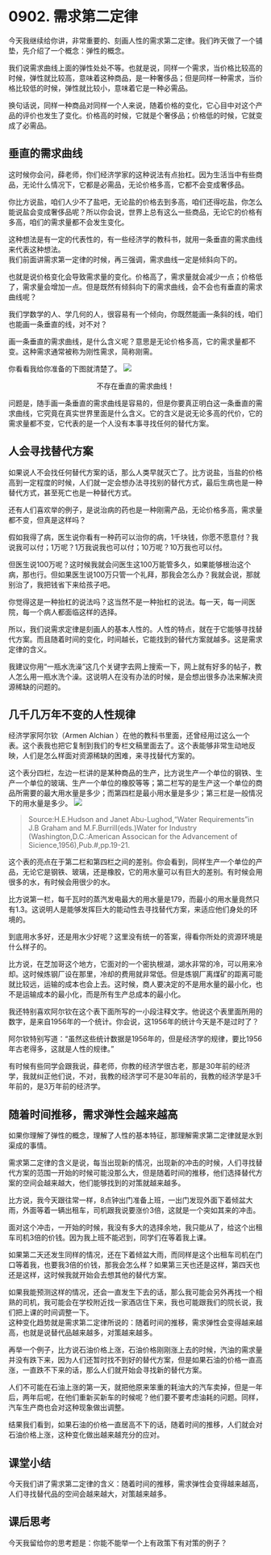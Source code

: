 # 0902. 需求第二定律
今天我继续给你讲，非常重要的、刻画人性的需求第二定律。我们昨天做了一个铺垫，先介绍了一个概念：弹性的概念。

我们说需求曲线上面的弹性处处不等。也就是说，同样一个需求，当价格比较高的时候，弹性就比较高，意味着这种商品，是一种奢侈品；但是同样一种需求，当价格比较低的时候，弹性就比较小，意味着它是一种必需品。

换句话说，同样一种商品对同样一个人来说，随着价格的变化，它心目中对这个产品的评价也发生了变化。价格高的时候，它就是个奢侈品；价格低的时候，它就变成了必需品。
## 垂直的需求曲线
这时候你会问，薛老师，你们经济学家的这种说法有点抬杠。因为生活当中有些商品，无论什么情况下，它都是必需品，无论价格多高，它都不会变成奢侈品。

你比方说盐，咱们人少不了盐吧，无论盐的价格去到多高，咱们还得吃盐，你怎么能说盐会变成奢侈品呢？所以你会说，世界上总有这么一些商品，无论它的价格有多高，咱们的需求量都不会发生变化。

这种想法是有一定的代表性的，有一些经济学的教科书，就用一条垂直的需求曲线来代表这种想法。<br>我们前面讲需求第一定律的时候，再三强调，需求曲线一定是倾斜向下的。

也就是说价格变化会导致需求量的变化。价格高了，需求量就会减少一点；价格低了，需求量会增加一点。但是既然有倾斜向下的需求曲线，会不会也有垂直的需求曲线呢？

我们学数学的人、学几何的人，很容易有一个倾向，你既然能画一条斜的线，咱们也能画一条垂直的线，对不对？

画一条垂直的需求曲线，是什么含义呢？意思是无论价格多高，它的需求量都不变。这种需求通常被称为刚性需求，简称刚需。

你看看我给你准备的下图就清楚了。
![](https://raw.githubusercontent.com/dalong0514/selfstudy/master/图片链接库/薛兆丰/需求曲线4.jpg)

<center>不存在垂直的需求曲线！</center>

问题是，随手画一条垂直的需求曲线是容易的，但是你要真正明白这一条垂直的需求曲线，它究竟在真实世界里面是什么含义。它的含义是说无论多高的代价，它的需求量都不变，它代表的是一个人没有本事寻找任何的替代方案。
## 人会寻找替代方案
如果说人不会找任何替代方案的话，那么人类早就灭亡了。比方说盐，当盐的价格高到一定程度的时候，人们就一定会想办法寻找别的替代方式，最后生病也是一种替代方式，甚至死亡也是一种替代方式。

还有人们喜欢举的例子，是说治病的药也是一种刚需产品，无论价格多高，需求量都不变，但真是这样吗？

假如我得了病，医生说你看有一种药可以治你的病，1千块钱，你愿不愿意付？我说我可以付；1万呢？1万我说我也可以付；10万呢？10万我也可以付。

但医生说100万呢？这时候我就会问医生这100万能管多久，如果能够根治这个病，那也行。但如果医生说100万只管一个礼拜，那我会怎么办？我就会说，那就别治了，我把钱省下来给孩子吧。

你觉得这是一种抬杠的说法吗？这当然不是一种抬杠的说法。每一天，每一间医院，每一个病人都面临这样的选择。

所以，我们说需求定律是刻画人的基本人性的。人性的特点，就在于它能够寻找替代方案。而且随着时间的变化，时间越长，它能找到的替代方案就越多。这是需求定律的含义。

我建议你用“一瓶水洗澡”这几个关键字去网上搜索一下，网上就有好多的帖子，教人怎么用一瓶水洗个澡。这说明人在没有办法的时候，是会想出很多办法来解决资源稀缺的问题的。
## 几千几万年不变的人性规律
经济学家阿尔钦（Armen Alchian ）在他的教科书里面，还曾经用过这么一个表。这个表我也把它复制到我们的专栏文稿里面去了。这个表能够非常生动地反映，人们是怎么样面对资源稀缺的困难，来寻找替代方案的。

这个表分四栏，左边一栏讲的是某种商品的生产，比方说生产一个单位的钢铁、生产一个单位的玻璃、生产一个单位的橡胶等等；第二栏写的是生产这一个单位的商品所需要的最大用水量是多少；而第四栏是最小用水量是多少；第三栏是一般情况下的用水量是多少。
![](https://raw.githubusercontent.com/dalong0514/selfstudy/master/图片链接库/薛兆丰/案例1.jpg)

> Source:H.E.Hudson and Janet Abu-Lughod,“Water Requirements”in J.B Graham and M.F.Burrill(eds.)Water for Industry (Washington,D.C.:American Assocican for the Advancement of Sicience,1956),Pub.#,pp.19-21.

这个表的亮点在于第二栏和第四栏之间的差别。你会看到，同样生产一个单位的产品，无论它是钢铁、玻璃，还是橡胶，它的用水量可以有巨大的差别。有时候会用很多的水，有时候会用很少的水。

比方说第一栏，每千瓦时的蒸汽发电最大的用水量是179，而最小的用水量竟然只有1.3。这说明人是能够发挥巨大的能动性去寻找替代方案，来适应他们身处的环境的。

到底用水多好，还是用水少好呢？这里没有统一的答案，得看你所处的资源环境是什么样子的。

比方说，在芝加哥这个地方，它面对的一个密执根湖，湖水非常的冷，可以用来冷却。这时候炼钢厂设在那里，冷却的费用就非常低。但是炼钢厂离煤矿的距离可能就比较远，运输的成本也会上去。这时候，商人要决定的不是用水量的最小化，也不是运输成本的最小化，而是所有生产总成本的最小化。

我还特别喜欢阿尔钦在这个表下面所写的一小段注释文字。他说这个表里面所用的数字，是来自1956年的一个统计。你会说，这1956年的统计今天是不是过时了？

阿尔钦特别写道：“虽然这些统计数据是1956年的，但是经济学的规律，要比1956年古老得多，这就是人性的规律。”

有时候有些同学会跟我说，薛老师，你教的经济学很古老，那是30年前的经济学，我就纠正他们说，不对，我教的经济学可不是30年前的，我教的经济学是3千年前的，是3万年前的经济学。
## 随着时间推移，需求弹性会越来越高
如果你理解了弹性的概念，理解了人性的基本特征，那理解需求第二定律就是水到渠成的事情。

需求第二定律的含义是说，每当出现新的情况，出现新的冲击的时候，人们寻找替代方案的范围一开始的时候可能没那么大，但是随着时间的推移，他们选择替代方案的空间会越来越大，他们能够找到的对策就越来越多。

比方说，我今天跟往常一样，8点钟出门准备上班，一出门发现外面下着倾盆大雨，外面等着一辆出租车，司机跟我说要涨价3倍，这就是一个突如其来的冲击。

面对这个冲击，一开始的时候，我没有多大的选择余地，我只能从了，给这个出租车司机3倍的价钱。因为我上班不能迟到，同学们在等着我上课。

如果第二天还发生同样的情况，还在下着倾盆大雨，而同样是这个出租车司机在门口等着我，也要我3倍的价钱，那我会怎么样？如果第三天也还是这样，第四天也还是这样，这时候我就开始会去想其他的替代方案。

如果我能预测这样的情况，还会一直发生下去的话，那么我可能会另外再找一个相熟的司机，我可能会在学校附近找一家酒店住下来，我也可能跟我们的院长说，我们把上课的时间调整一下。<br>这种变化趋势就是需求第二定律所说的：随着时间的推移，需求弹性会变得越来越高，也就是说替代品越来越多，对策越来越多。

再举一个例子，比方说石油价格上涨，石油价格刚刚涨上去的时候，汽油的需求量并没有跌下来，因为人们还暂时找不到好的替代方案，但是如果石油的价格一直高涨，一直跌不下来的话，那么人们就开始会寻找新的替代方案。

人们不可能在石油上涨的第一天，就把他原来笨重的耗油大的汽车卖掉，但是一年后，两年后呢，在他们重新买新车的时候呢？他们要不要考虑油耗的问题。同样，汽车生产商也会对这种现象做出调整。

结果我们看到，如果石油的价格一直居高不下的话，随着时间的推移，人们就会对石油价格上涨，这种变化做出越来越充分的应对。
## 课堂小结
今天我们讲了需求第二定律的含义：随着时间的推移，需求弹性会变得越来越高，人们寻找替代品的空间会越来越大，对策越来越多。
## 课后思考
今天我留给你的思考题是：你能不能举一个上有政策下有对策的例子？
